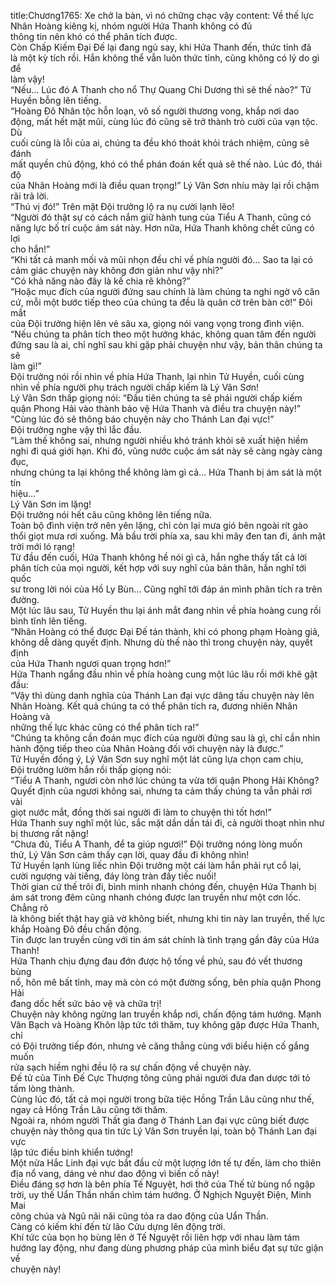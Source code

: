 title:Chương1765: Xe chở la bàn, vì nó chững chạc vậy
content:
Về thế lực Nhân Hoàng kiêng kị, nhóm người Hứa Thanh không có đủ<br>thông tin nên khó có thể phân tích được.<br>Còn Chấp Kiếm Đại Đế lại đang ngủ say, khi Hứa Thanh đến, thức tỉnh đã<br>là một kỳ tích rồi. Hắn không thể vẫn luôn thức tỉnh, cũng không có lý do gì để<br>làm vậy!<br>“Nếu… Lúc đó A Thanh cho nổ Thự Quang Chi Dương thì sẽ thế nào?” Tử<br>Huyền bỗng lên tiếng.<br>“Hoàng Đô Nhân tộc hỗn loạn, vô số người thương vong, khắp nơi dao<br>động, mất hết mặt mũi, cùng lúc đó cũng sẽ trở thành trò cười của vạn tộc. Dù<br>cuối cùng là lỗi của ai, chúng ta đều khó thoát khỏi trách nhiệm, cũng sẽ đánh<br>mất quyền chủ động, khó có thể phán đoán kết quả sẽ thế nào. Lúc đó, thái độ<br>của Nhân Hoàng mới là điều quan trọng!” Lý Vân Sơn nhíu mày lại rồi chậm<br>rãi trả lời.<br>“Thú vị đó!” Trên mặt Đội trưởng lộ ra nụ cười lạnh lẽo!<br>“Người đó thật sự có cách nắm giữ hành tung của Tiểu A Thanh, cũng có<br>năng lực bố trí cuộc ám sát này. Hơn nữa, Hứa Thanh không chết cũng có lợi<br>cho hắn!”<br>“Khi tất cả manh mối và mũi nhọn đều chỉ về phía người đó… Sao ta lại có<br>cảm giác chuyện này không đơn giản như vậy nhỉ?”<br>“Có khả năng nào đây là kế chia rẽ không?”<br>“Hoặc mục đích của người đứng sau chính là làm chúng ta nghi ngờ vô căn<br>cứ, mỗi một bước tiếp theo của chúng ta đều là quân cờ trên bàn cờ!” Đôi mắt<br>của Đội trưởng hiện lên vẻ sâu xa, giọng nói vang vọng trong đình viện.<br>“Nếu chúng ta phân tích theo một hướng khác, không quan tâm đến người<br>đứng sau là ai, chỉ nghĩ sau khi gặp phải chuyện như vậy, bản thân chúng ta sẽ<br>làm gì!”<br>Đội trưởng nói rồi nhìn về phía Hứa Thanh, lại nhìn Tử Huyền, cuối cùng<br>nhìn về phía người phụ trách người chấp kiếm là Lý Vân Sơn!<br>Lý Vân Sơn thấp giọng nói: “Đầu tiên chúng ta sẽ phái người chấp kiếm<br>quận Phong Hải vào thành bảo vệ Hứa Thanh và điều tra chuyện này!”<br>“Cùng lúc đó sẽ thông báo chuyện này cho Thánh Lan đại vực!”<br>Đội trưởng nghe vậy thì lắc đầu.<br>“Làm thế không sai, nhưng người nhiều khó tránh khỏi sẽ xuất hiện hiềm<br>nghi đi quá giới hạn. Khi đó, vũng nước cuộc ám sát này sẽ càng ngày càng đục,<br>nhưng chúng ta lại không thể không làm gì cả… Hứa Thanh bị ám sát là một tín<br>hiệu…”<br>Lý Vân Sơn im lặng!<br>Đội trưởng nói hết câu cũng không lên tiếng nữa.<br>Toàn bộ đình viện trở nên yên lặng, chỉ còn lại mưa gió bên ngoài rít gào<br>thổi giọt mưa rơi xuống. Mà bầu trời phía xa, sau khi mây đen tan đi, ánh mặt<br>trời mới ló rạng!<br>Từ đầu đến cuối, Hứa Thanh không hề nói gì cả, hắn nghe thấy tất cả lời<br>phân tích của mọi người, kết hợp với suy nghĩ của bản thân, hắn nghĩ tới quốc<br>sư trong lời nói của Hồ Ly Bùn… Cũng nghĩ tới đáp án mình phân tích ra trên<br>đường.<br>Một lúc lâu sau, Tử Huyền thu lại ánh mắt đang nhìn về phía hoàng cung rồi<br>bình tĩnh lên tiếng.<br>“Nhân Hoàng có thể được Đại Đế tán thành, khi có phong phạm Hoàng giả,<br>không dễ dàng quyết định. Nhưng dù thế nào thì trong chuyện này, quyết định<br>của Hứa Thanh ngươi quan trọng hơn!”<br>Hứa Thanh ngẩng đầu nhìn về phía hoàng cung một lúc lâu rồi mới khẽ gật<br>đầu:<br>“Vậy thì dùng danh nghĩa của Thánh Lan đại vực dâng tấu chuyện này lên<br>Nhân Hoàng. Kết quả chúng ta có thể phân tích ra, đương nhiên Nhân Hoàng và<br>những thế lực khác cũng có thể phân tích ra!”<br>“Chúng ta không cần đoán mục đích của người đứng sau là gì, chỉ cần nhìn<br>hành động tiếp theo của Nhân Hoàng đối với chuyện này là được.”<br>Tử Huyền đồng ý, Lý Vân Sơn suy nghĩ một lát cũng lựa chọn cam chịu,<br>Đội trưởng lườm hắn rồi thấp giọng nói:<br>“Tiểu A Thanh, ngươi còn nhớ lúc chúng ta vừa tới quận Phong Hải Không?<br>Quyết định của ngươi không sai, nhưng ta cảm thấy chúng ta vẫn phải rơi vài<br>giọt nước mắt, đồng thời sai người đi làm to chuyện thì tốt hơn!”<br>Hứa Thanh suy nghĩ một lúc, sắc mặt dần dần tái đi, cả người thoạt nhìn như<br>bị thương rất nặng!<br>“Chưa đủ, Tiểu A Thanh, để ta giúp ngươi!” Đội trưởng nóng lòng muốn<br>thử, Lý Vân Sơn cảm thấy cạn lời, quay đầu đi không nhìn!<br>Tử Huyền lạnh lùng liếc nhìn Đội trưởng một cái làm hắn phải rụt cổ lại,<br>cười ngượng vài tiếng, đáy lòng tràn đầy tiếc nuối!<br>Thời gian cứ thế trôi đi, bình minh nhanh chóng đến, chuyện Hứa Thanh bị<br>ám sát trong đêm cũng nhanh chóng được lan truyền như một cơn lốc. Chẳng rõ<br>là không biết thật hay giả vờ không biết, nhưng khi tin này lan truyền, thế lực<br>khắp Hoàng Đô đều chấn động.<br>Tin được lan truyền cùng với tin ám sát chính là tình trạng gần đây của Hứa<br>Thanh!<br>Hứa Thanh chịu đựng đau đớn được hộ tống về phủ, sau đó vết thương bùng<br>nổ, hôn mê bất tỉnh, may mà còn có một đường sống, bên phía quận Phong Hải<br>đang dốc hết sức bảo vệ và chữa trị!<br>Chuyện này không ngừng lan truyền khắp nơi, chấn động tám hướng. Mạnh<br>Vân Bạch và Hoàng Khôn lập tức tới thăm, tuy không gặp được Hứa Thanh, chỉ<br>có Đội trưởng tiếp đón, nhưng vẻ căng thẳng cùng với biểu hiện cố gắng muốn<br>rửa sạch hiềm nghi đều lộ ra sự chấn động về chuyện này.<br>Đế tử của Tinh Đế Cực Thượng tông cũng phái người đưa đan dược tới tỏ<br>tấm lòng thành.<br>Cùng lúc đó, tất cả mọi người trong bữa tiệc Hồng Trần Lâu cũng như thế,<br>ngay cả Hồng Trần Lâu cũng tới thăm.<br>Ngoài ra, nhóm người Thất gia đang ở Thánh Lan đại vực cũng biết được<br>chuyện này thông qua tin tức Lý Vân Sơn truyền lại, toàn bộ Thánh Lan đại vực<br>lập tức điều binh khiển tướng!<br>Một nửa Hắc Linh đại vực bắt đầu cử một lượng lớn tế tự đến, làm cho thiên<br>địa nổ vang, dáng vẻ như dao động vì biến cố này!<br>Điều đáng sợ hơn là bên phía Tế Nguyệt, hơi thở của Thế tử bùng nổ ngập<br>trời, uy thế Uẩn Thần nhấn chìm tám hướng. Ở Nghịch Nguyệt Điện, Minh Mai<br>công chúa và Ngũ nãi nãi cũng tỏa ra dao động của Uẩn Thần.<br>Càng có kiếm khí đến từ lão Cửu dựng lên động trời.<br>Khí tức của bọn họ bùng lên ở Tế Nguyệt rồi liên hợp với nhau làm tám<br>hướng lay động, như đang dùng phương pháp của mình biểu đạt sự tức giận về<br>chuyện này!